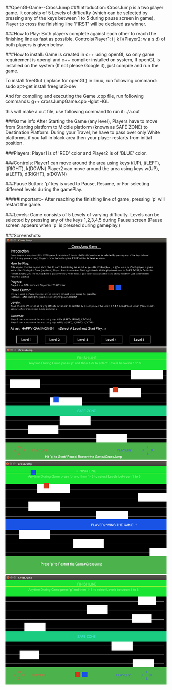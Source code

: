 ##OpenGl-Game--CrossJump
###Introduction: 
CrossJump is a two player game. It consists of 5 Levels of difficulty (which can be selected by 
pressing any of the keys between 1 to 5 during pause screen in game), Player to cross the finishing line 'FIRST' 
will be declared as winner.

###How to Play: 
Both players complete against each other to reach the finishing line as fast as possible.
Controls(Player1: i j k l)(Player2: w a s d) of both players is given below. 

###How to install:
Game is created in c++ using openGl, so only game requirement is opengl and c++ compiler installed on system,
If openGL is installed on the system (If not please Google it), just compile and run the game.

To install freeGlut (inplace for openGL) in linux, run following command:
sudo apt-get install freeglut3-dev

And for compiling and executing the Game .cpp file, run following commands:
g++ crossJumpGame.cpp -lglut -lGL

this will make a.out file, use following command to run it:
./a.out

###Game info
After Starting the Game (any level), 
Players have to move from Starting platform to Middle platform (known as SAFE ZONE) to Destination Platform.
During your Travel, he have to pass over only White platforms, if you fall in black area then your player restarts 
from initial position. 

###Players:
Player1 is of 'RED' color and Player2 is of 'BLUE' color.

###Controls: 
Player1 can move around the area using keys i(UP), j(LEFT), l(RIGHT), k(DOWN)
Player2 can move around the area using keys w(UP), a(LEFT), d(RIGHT), s(DOWN)

###Pause Button: 
'p' key is used to Pause, Resume, or For selecting different levels during the gamePlay.

#####Important:- After reaching the finishing line of game, pressing 'p' will restart the game.

###Levels: 
Game consists of 5 Levels of varying difficulty. Levels can be selected by pressing any of the keys
1,2,3,4,5 during Pause screen (Pause screen appears when 'p' is pressed during gameplay.)

###Screenshots:
![Screenshot 1](screenshot1.png?raw=true "Instruction Screen")
![Screenshot 2](screenshot2.png?raw=true "Stage 3 Screen")
![Screenshot 3](screenshot3.png?raw=true "Winner Screen")
![Screenshot 4](screenshot4.png?raw=true "Stage 5 Screen")

